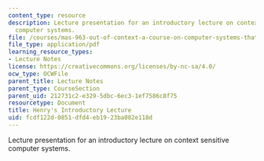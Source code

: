 ```yaml
---
content_type: resource
description: Lecture presentation for an introductory lecture on context sensitive
  computer systems.
file: /courses/mas-963-out-of-context-a-course-on-computer-systems-that-adapt-to-and-learn-from-context-fall-2001/fcdf122d0851dfd4eb1923ba082e118d_sld0013.pdf
file_type: application/pdf
learning_resource_types:
- Lecture Notes
license: https://creativecommons.org/licenses/by-nc-sa/4.0/
ocw_type: OCWFile
parent_title: Lecture Notes
parent_type: CourseSection
parent_uid: 212731c2-e329-5dbc-6ec3-1ef7586c8f75
resourcetype: Document
title: Henry's Introductory Lecture
uid: fcdf122d-0851-dfd4-eb19-23ba082e118d
---
```

Lecture presentation for an introductory lecture on context sensitive computer systems.